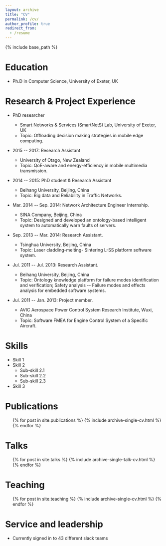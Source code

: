 ```yaml
---
layout: archive
title: "CV"
permalink: /cv/
author_profile: true
redirect_from:
  - /resume
---
```


{% include base_path %}

Education
======
* Ph.D in Computer Science, University of Exeter, UK

Research & Project Experience
======
* PhD researcher
  * Smart Networks & Services (SmartNetS) Lab, University of Exeter, UK
  * Topic: Offloading decision making strategies in mobile edge computing.

* 2015 -- 2017: Research Assistant
  * University of Otago, New Zealand
  * Topic: QoE-aware and energy-efficiency in mobile multimedia transmission.

* 2014 -- 2015: PhD student & Research Assistant
  * Beihang University, Beijing, China
  * Topic: Big data and Reliability in Traffic Networks. 

* Mar. 2014 -- Sep. 2014: Network Architecture Engineer Internship.
  * SINA Company, Beijing, China
  * Topic: Designed and developed an ontology-based intelligent system to automatically warn faults of servers.
 
* Sep. 2013 -- Mar. 2014: Research Assistant.
  * Tsinghua University, Beijing, China
  * Topic: Laser cladding-melting- Sintering L-SS platform software system.

* Jul. 2011 -- Jul. 2013: Research Assistant.
  * Beihang University, Beijing, China
  * Topic: Ontology knowledge platform for failure modes identification and verification; Safety analysis --  Failure modes and effects analysis for embedded software systems.

* Jul. 2011 -- Jan. 2013: Project member.
  * AVIC Aerospace Power Control System Research Institute, Wuxi, China
  * Topic: Software FMEA for Engine Control System of a Specific Aircraft.
  

  
Skills
======
* Skill 1
* Skill 2
  * Sub-skill 2.1
  * Sub-skill 2.2
  * Sub-skill 2.3
* Skill 3

Publications
======
  <ul>{% for post in site.publications %}
    {% include archive-single-cv.html %}
  {% endfor %}</ul>
  
Talks
======
  <ul>{% for post in site.talks %}
    {% include archive-single-talk-cv.html %}
  {% endfor %}</ul>
  
Teaching
======
  <ul>{% for post in site.teaching %}
    {% include archive-single-cv.html %}
  {% endfor %}</ul>
  
Service and leadership
======
* Currently signed in to 43 different slack teams
